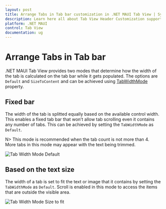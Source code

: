```yaml
---
layout: post
title: Arrange Tabs in Tab bar customization in .NET MAUI Tab View | Syncfusion
description: Learn here all about Tab View Header Customization support in Syncfusion .NET MAUI Tab View (SfTabView) control and more.
platform: .NET MAUI
control: Tab View
documentation: ug
---
```


# Arrange Tabs in Tab bar

.NET MAUI Tab View provides two modes that determine how the width of the tab is calculated on the tab bar while it gets populated. The options are `Default` and `SizeToContent` and can be achieved using [TabWidthMode](https://npmci.syncfusion.com/maui/api/development/maui-tabview/api/Syncfusion.Maui.TabView.SfTabView.html#Syncfusion_Maui_TabView_SfTabView_TabWidthMode) property.

## Fixed bar

The width of the tab is splitted equally based on the available control width. This enables a fixed tab bar that won’t allow tab scrolling even it contains any number of tabs. This can be achieved by setting the `TabWidthMode` as `Default`.

N> This mode is recommended when the tab count is not more than 4. More tabs in this mode may appear with the text being trimmed.

![Tab Width Mode Default](images/tab-view/Tab-Width-Mode-Default.png)

## Based on the text size

The width of a tab is set to fit the text or image that it contains by setting the `TabWidthMode` as `Default`. Scroll is enabled in this mode to access the items that are outside the visible area.

![Tab Width Mode Size to fit](images/tab-view/Tab-Width-Mode-SizeToFit.png) 
